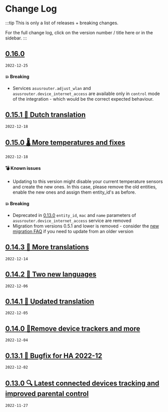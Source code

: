 # Change Log

:::tip This is only a list of releases + breaking changes.

For the full change log, click on the version number / title here or in the sidebar.
:::

## [0.16.0](/log/0.16.0.html)

`2022-12-25`

#### 💥 Breaking

- Services `asusrouter.adjust_wlan` and `asusrouter.device_internet_access` are available only in `control` mode of the integration - which would be the correct expected behaviour.

## [0.15.1 📖 Dutch translation](/log/0.15.1.html)

`2022-12-18`

## [0.15.0 🌡️ More temperatures and fixes](/log/0.15.0.html)

`2022-12-18`

#### 💣 Known issues

- Updating to this version might disable your current temperature sensors and create the new ones. In this case, please remove the old entities, enable the new ones and assign them entity_id's as before.

#### 💥 Breaking

- Deprecated in [0.13.0](/log/0.13.0.html) `entity_id`, `mac` and `name` parameters of `asusrouter.device_internet_access` service are removed
- Migration from versions 0.5.1 and lower is removed - consider the [new migration FAQ](/guide/faq/#migration-from-an-old-version) if you need to update from an older version

## [0.14.3 📖 More translations](/log/0.14.3.html)

`2022-12-14`

## [0.14.2 📖 Two new languages](/log/0.14.2.html)

`2022-12-06`

## [0.14.1 📖 Updated translation](/log/0.14.1.html)

`2022-12-05`

## [0.14.0 🎄Remove device trackers and more](/log/0.14.0.html)

`2022-12-04`

## [0.13.1 🐛 Bugfix for HA 2022-12](/log/0.13.1.html)

`2022-12-02`

## [0.13.0 🔍 Latest connected devices tracking and improved parental control](/log/0.13.0.html)

`2022-11-27`
